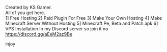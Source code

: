 Created by KS Gamer.                                                                                                      
All of you get here.                                                                                                      
1] Free Hosting
2] Paid Plugin For Free
3] Make Your Own Hosting
4] Make Minecraft Server Without Hosting
5] Minecraft Pe, Beta and Patch apk
6] VPS Installation
In my Discord server 
so join it no 
https://discord.gg/aEeM2az9Be

injoy
